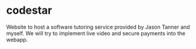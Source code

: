 codestar
========

Website to host a software tutoring service provided by Jason Tanner and myself. We will try to implement live video and secure payments into the webapp.
